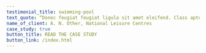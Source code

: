 ```yaml
---
testimonial_title: swimming-pool
text_quote: “Donec feugiat feugiat ligula sit amet eleifend. Class aptent taciti sociosqu ad litora torquent per conubia.”
name_of_client: A. N. Other, National Leisure Centres
case_study: true
button_title: READ THE CASE STUDY
button_link: /index.html
---
```

